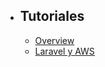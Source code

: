 - ## Tutoriales
    - [Overview](/{{route}}/{{version}}/overview)
    - [Laravel y AWS](/{{route}}/{{version}}/laravel_aws)